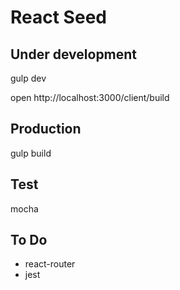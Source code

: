 React Seed
============

## Under development

gulp dev

open http://localhost:3000/client/build

## Production

gulp build

## Test

mocha

## To Do

* react-router
* jest
